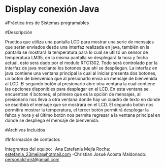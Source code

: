 # Display conexión Java
#Práctica tres de Sistemas programables

#Descripción

Practica que utiliza una pantalla LCD para mostrar una serie de mensajes que serán enviados desde una interfaz realizada en
java, también en la pantalla se mostrará la temperatura para lo cual se utilzó un sensor de temperatura LM35, en la misma 
pantalla se desplegará la hora y fecha actual, esto sera dado por el modulo RTC1302. Todo será controlado por la interfaz 
de java mediante los botones que ahí se despliegan. La interfaz en java contiene una ventana principal la cual al iniciar
presenta dos botones, un boton de bienvenida que al presionarlo envia un mensaje de bienvenida al LCD. El segundo botón al
presionarlo abre otra ventana la cual contiene las opciones disponibles para desplegar en el LCD. En esta ventana se encuentran
4 botones, el primero que es la opción de mensajes, al presionarlo nos lleva a otra ventana donde hay un cuadro de texto en
donde se escribirá el mensaje que se mostrará en el LCD. El segundo botón nos permitira mostrar la temperatura, el tercer
botón permitirá desplegar la fehca y hora y el último botón nos permite regresar a la ventana principal en donde se despliega
el mensaje de bienvenida. 

#Archivos Incluidos


#Información de contactos

Integrantes del equipo:
-Ana Estefanía Mejía Rocha: estefania_23mejia@hotmail.com
-Christian Josué Acosta Maldonado: personalchrist@gmail.com

